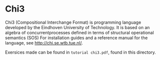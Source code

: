 # Chi3

Chi3 (Compositional Interchange Format) is programming language developed by the Eindhoven University of Technology. It is based on an algebra of concurrentprocesses defined in terms of structural operational semantics (SOS) 
For installation guides and a reference manual for the language, see http://chi.se.wtb.tue.nl/. 

Exersices made can be found in `tutorial chi3.pdf`, found in this directory. 
